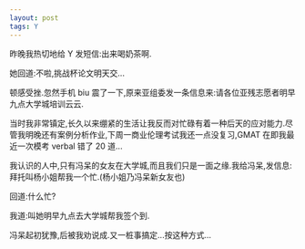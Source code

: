 ```yaml
---
layout: post
tags: Y
---
```


昨晚我热切地给 Y 发短信:出来喝奶茶啊.

她回道:不啦,挑战杯论文明天交...

顿感受挫.忽然手机 biu 震了一下,原来亚组委发一条信息来:请各位亚残志愿者明早九点大学城培训云云.

当时我非常镇定,长久以来绷紧的生活让我反而对忙碌有着一种后天的应对能力.尽管我明晚还有案例分析作业,下周一商业伦理考试我还一点没复习,GMAT 在即我最近一次模考 verbal 错了 20 道...

我认识的人中,只有冯呆的女友在大学城,而且我们只是一面之缘.我给冯呆,发信息:拜托叫杨小姐帮我一个忙.(杨小姐乃冯呆新女友也)

回道:什么忙?

我道:叫她明早九点去大学城帮我签个到.

冯呆起初犹豫,后被我劝说成.又一桩事搞定...按这种方式...
